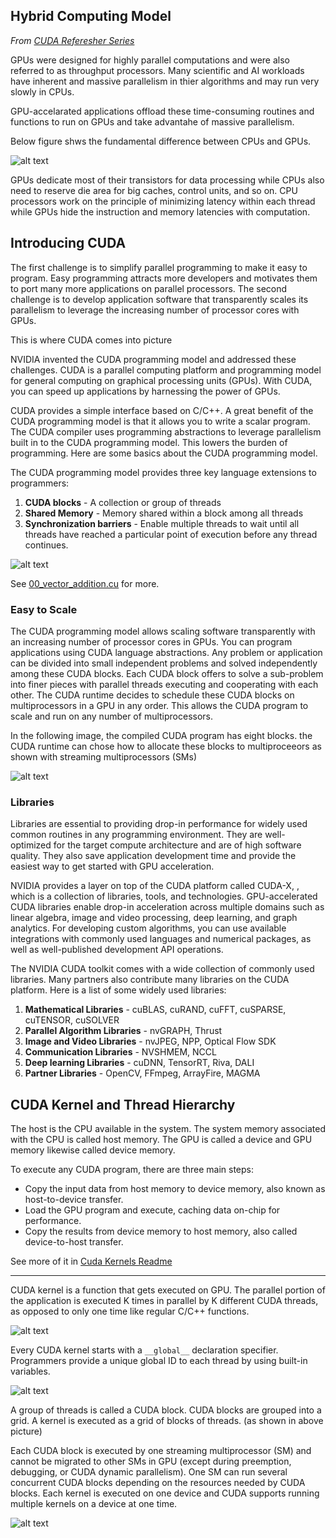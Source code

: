 ## Hybrid Computing Model

*From [CUDA Referesher Series](https://developer.nvidia.com/blog/tag/cuda-refresher/)*

GPUs were designed for highly parallel computations and were also referred to as throughput processors. Many scientific and AI workloads have inherent and massive parallelism in thier algorithms and may run very slowly in CPUs.

GPU-accelarated applications offload these time-consuming routines and functions to run on GPUs and take advantahe of massive parallelism.


Below figure shws the fundamental difference between CPUs and GPUs.

![alt text](images/GPU-transistor-625x314.png)



GPUs dedicate most of their transistors for data processing while CPUs also need to reserve die area for big caches, control units, and so on. CPU processors work on the principle of minimizing latency within each thread while GPUs hide the instruction and memory latencies with computation. 


## Introducing CUDA

The first challenge is to simplify parallel programming to make it easy to program. Easy programming attracts more developers and motivates them to port many more applications on parallel processors. The second challenge is to develop application software that transparently scales its parallelism to leverage the increasing number of processor cores with GPUs. 

This is where CUDA comes into picture


NVIDIA invented the CUDA programming model and addressed these challenges. CUDA is a parallel computing platform and programming model for general computing on graphical processing units (GPUs). With CUDA, you can speed up applications by harnessing the power of GPUs. 

CUDA provides a simple interface based on C/C++. A great benefit of the CUDA programming model is that it allows you to write a scalar program. The CUDA compiler uses programming abstractions to leverage parallelism built in to the CUDA programming model. This lowers the burden of programming. Here are some basics about the CUDA programming model. 

The CUDA programming model provides three key language extensions to programmers: 

1. **CUDA blocks** - A collection or group of threads
2. **Shared Memory** - Memory shared within a block among all threads
3. **Synchronization barriers** - Enable multiple threads to wait until all threads have reached a particular point of execution before any thread continues.


![alt text](cuda_kernels/01_cuda_basics/block_address.png)


See [00_vector_addition.cu](https://github.com/MonitSharma/parallel_adventures/blob/main/cuda_kernels/01_cuda_basics/00_vector_addition.cu) for more. 


### Easy to Scale


The CUDA programming model allows scaling software transparently with an increasing number of processor cores in GPUs. You can program applications using CUDA language abstractions. Any problem or application can be divided into small independent problems and solved independently among these CUDA blocks. Each CUDA block offers to solve a sub-problem into finer pieces with parallel threads executing and cooperating with each other. The CUDA runtime decides to schedule these CUDA blocks on multiprocessors in a GPU in any order. This allows the CUDA program to scale and run on any number of multiprocessors. 



In the following image, the compiled CUDA program has eight blocks. the CUDA runtime can chose how to allocate these blocks to multiproceeors as shown with streaming multiprocessors (SMs)

![alt text](images/cuda-blocks-scalability.png)


### Libraries

Libraries are essential to providing drop-in performance for widely used common routines in any programming environment. They are well-optimized for the target compute architecture and are of high software quality. They also save application development time and provide the easiest way to get started with GPU acceleration.

NVIDIA provides a layer on top of the CUDA platform called CUDA-X, , which is a collection of libraries, tools, and technologies. GPU-accelerated CUDA libraries enable drop-in acceleration across multiple domains such as linear algebra, image and video processing, deep learning, and graph analytics. For developing custom algorithms, you can use available integrations with commonly used languages and numerical packages, as well as well-published development API operations.

The NVIDIA CUDA toolkit comes with a wide collection of commonly used libraries. Many partners also contribute many libraries on the CUDA platform. Here is a list of some widely used libraries: 

1. **Mathematical Libraries** - cuBLAS, cuRAND, cuFFT, cuSPARSE, cuTENSOR, cuSOLVER
2. **Parallel Algorithm Libraries** - nvGRAPH, Thrust
3. **Image and Video Libraries** - nvJPEG, NPP, Optical Flow SDK
4. **Communication Libraries** - NVSHMEM, NCCL
5. **Deep learning Libraries** -  cuDNN, TensorRT, Riva, DALI
6. **Partner Libraries** - OpenCV, FFmpeg, ArrayFire, MAGMA

## CUDA Kernel and Thread Hierarchy

The host is the CPU available in the system. The system memory associated with the CPU is called host memory. The GPU is called a device and GPU memory likewise called device memory.

To execute any CUDA program, there are three main steps:

- Copy the input data from host memory to device memory, also known as host-to-device transfer.
- Load the GPU program and execute, caching data on-chip for performance.
- Copy the results from device memory to host memory, also called device-to-host transfer.

See more of it in [Cuda Kernels Readme](https://github.com/MonitSharma/parallel_adventures/blob/main/cuda_kernels/01_cuda_basics/Readme.md)


---

CUDA kernel is a function that gets executed on GPU. The parallel portion of the application is executed K times in parallel by K different CUDA threads, as opposed to only one time like regular C/C++ functions.



![alt text](images/kernel-as-function.png)


Every CUDA kernel starts with a `__global__` declaration specifier. Programmers provide a unique global ID to each thread by using built-in variables.

![alt text](images/gpus-in-blocks-625x203.png)


A group of threads is called a CUDA block. CUDA blocks are grouped into a grid. A kernel is executed as a grid of blocks of threads. (as shown in above picture)


Each CUDA block is executed by one streaming multiprocessor (SM) and cannot be migrated to other SMs in GPU (except during preemption, debugging, or CUDA dynamic parallelism). One SM can run several concurrent CUDA blocks depending on the resources needed by CUDA blocks. Each kernel is executed on one device and CUDA supports running multiple kernels on a device at one time.



![alt text](images/kernel-execution-on-gpu-1-625x438.png)